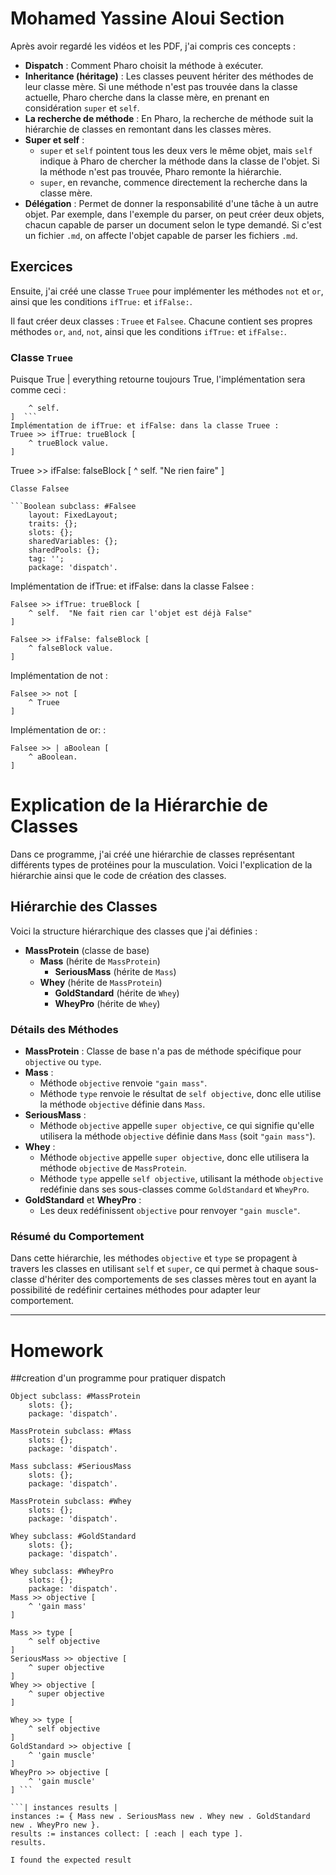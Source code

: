 # Mohamed Yassine Aloui Section

Après avoir regardé les vidéos et les PDF, j'ai compris ces concepts :

- **Dispatch** : Comment Pharo choisit la méthode à exécuter.
- **Inheritance (héritage)** : Les classes peuvent hériter des méthodes de leur classe mère. Si une méthode n'est pas trouvée dans la classe actuelle, Pharo cherche dans la classe mère, en prenant en considération `super` et `self`.
- **La recherche de méthode** : En Pharo, la recherche de méthode suit la hiérarchie de classes en remontant dans les classes mères.
- **Super et self** :
  - `super` et `self` pointent tous les deux vers le même objet, mais `self` indique à Pharo de chercher la méthode dans la classe de l'objet. Si la méthode n'est pas trouvée, Pharo remonte la hiérarchie.
  - `super`, en revanche, commence directement la recherche dans la classe mère.
- **Délégation** : Permet de donner la responsabilité d'une tâche à un autre objet. Par exemple, dans l'exemple du parser, on peut créer deux objets, chacun capable de parser un document selon le type demandé. Si c'est un fichier `.md`, on affecte l'objet capable de parser les fichiers `.md`.

## Exercices

Ensuite, j'ai créé une classe `Truee` pour implémenter les méthodes `not` et `or`, ainsi que les conditions `ifTrue:` et `ifFalse:`.

Il faut créer deux classes : `Truee` et `Falsee`. Chacune contient ses propres méthodes `or`, `and`, `not`, ainsi que les conditions `ifTrue:` et `ifFalse:`.

### Classe `Truee`
Puisque True | everything retourne toujours True, l'implémentation sera comme ceci :


``` Truee >> | aBoolean [
	^ self.
]  ```
Implémentation de ifTrue: et ifFalse: dans la classe Truee :
Truee >> ifTrue: trueBlock [
	^ trueBlock value.
]
```
Truee >> ifFalse: falseBlock [
	^ self.  "Ne rien faire"
]
```
Classe Falsee

```Boolean subclass: #Falsee
	layout: FixedLayout;
	traits: {};
	slots: {};
	sharedVariables: {};
	sharedPools: {};
	tag: '';
	package: 'dispatch'.

```
Implémentation de ifTrue: et ifFalse: dans la classe Falsee :
```
Falsee >> ifTrue: trueBlock [
	^ self.  "Ne fait rien car l'objet est déjà False"
]

Falsee >> ifFalse: falseBlock [
	^ falseBlock value.
]
```
Implémentation de not :
```
Falsee >> not [
	^ Truee 
]
```
Implémentation de or: :
```
Falsee >> | aBoolean [
	^ aBoolean.
]
```
# Explication de la Hiérarchie de Classes

Dans ce programme, j'ai créé une hiérarchie de classes représentant différents types de protéines pour la musculation. Voici l'explication de la hiérarchie ainsi que le code de création des classes.

## Hiérarchie des Classes

Voici la structure hiérarchique des classes que j'ai définies :

- **MassProtein** (classe de base)
  - **Mass** (hérite de `MassProtein`)
    - **SeriousMass** (hérite de `Mass`)
  - **Whey** (hérite de `MassProtein`)
    - **GoldStandard** (hérite de `Whey`)
    - **WheyPro** (hérite de `Whey`)

### Détails des Méthodes

- **MassProtein** : Classe de base n'a pas de méthode spécifique pour `objective` ou `type`.
- **Mass** :
  - Méthode `objective` renvoie `"gain mass"`.
  - Méthode `type` renvoie le résultat de `self objective`, donc elle utilise la méthode `objective` définie dans `Mass`.
- **SeriousMass** :
  - Méthode `objective` appelle `super objective`, ce qui signifie qu'elle utilisera la méthode `objective` définie dans `Mass` (soit `"gain mass"`).
- **Whey** :
  - Méthode `objective` appelle `super objective`, donc elle utilisera la méthode `objective` de `MassProtein`.
  - Méthode `type` appelle `self objective`, utilisant la méthode `objective` redéfinie dans ses sous-classes comme `GoldStandard` et `WheyPro`.
- **GoldStandard** et **WheyPro** :
  - Les deux redéfinissent `objective` pour renvoyer `"gain muscle"`.

### Résumé du Comportement

Dans cette hiérarchie, les méthodes `objective` et `type` se propagent à travers les classes en utilisant `self` et `super`, ce qui permet à chaque sous-classe d'hériter des comportements de ses classes mères tout en ayant la possibilité de redéfinir certaines méthodes pour adapter leur comportement.

---

# Homework
##creation d'un programme pour pratiquer dispatch

```
Object subclass: #MassProtein
	slots: {};
	package: 'dispatch'.

MassProtein subclass: #Mass
	slots: {};
	package: 'dispatch'.

Mass subclass: #SeriousMass
	slots: {};
	package: 'dispatch'.

MassProtein subclass: #Whey
	slots: {};
	package: 'dispatch'.

Whey subclass: #GoldStandard
	slots: {};
	package: 'dispatch'.

Whey subclass: #WheyPro
	slots: {};
	package: 'dispatch'.
Mass >> objective [
	^ 'gain mass'
]

Mass >> type [
	^ self objective
]
SeriousMass >> objective [
	^ super objective
]
Whey >> objective [
	^ super objective
]

Whey >> type [
	^ self objective
]
GoldStandard >> objective [
	^ 'gain muscle'
]
WheyPro >> objective [
	^ 'gain muscle'
] ```

```| instances results |
instances := { Mass new . SeriousMass new . Whey new . GoldStandard new . WheyPro new }.
results := instances collect: [ :each | each type ].
results.
```
	I found the expected result 




